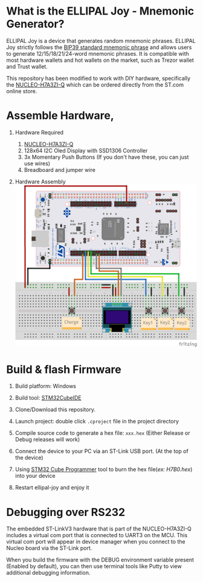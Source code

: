 # What is the ELLIPAL Joy - Mnemonic Generator?

ELLIPAL Joy is a device that generates random mnemonic phrases. ELLIPAL Joy strictly follows the [BIP39 standard mnemonic phrase](https://www.ellipal.com/blogs/support/mnemonic-generation) and allows users to generate 12/15/18/21/24-word mnemonic phrases. It is compatible with most hardware wallets and hot wallets on the market, such as Trezor wallet and Trust wallet.

This repository has been modified to work with DIY hardware, specifically the [NUCLEO-H7A3ZI-Q](https://www.st.com/en/evaluation-tools/nucleo-h7a3zi-q.html) which can be ordered directly from the ST.com online store. 

# Assemble Hardware, 

1. Hardware Required
    1. [NUCLEO-H7A3ZI-Q](https://www.st.com/en/evaluation-tools/nucleo-h7a3zi-q.html)
    2. 128x64 I2C Oled Display with SSD1306 Controller
    3. 3x Momentary Push Buttons (If you don't have these, you can just use wires)
    4. Breadboard and jumper wire
    
2. Hardware Assembly
![hardware_schematic](schematic/Ellipal-Joy-Nucleo_bb.png)

# Build & flash Firmware

1. Build platform: Windows

2. Build tool: [STM32CubeIDE](https://www.st.com/en/development-tools/stm32cubeide.html#get-software)

3. Clone/Download this repository.

4. Launch project: double click `.cproject` file in the project directory

5. Compile source code to generate a hex file: `xxx.hex` (Either Release or Debug releases will work)

7. Connect the device to your PC via an ST-Link USB port. (At the top of the device)

8. Using [STM32 Cube Programmer](https://www.st.com/en/development-tools/stm32cubeprog.html) tool to burn the hex file(*ex: H7B0.hex*) into your device

9. Restart ellipal-joy and enjoy it

# Debugging over RS232
The embedded ST-LinkV3 hardware that is part of the NUCLEO-H7A3ZI-Q includes a virtual com port that is connected to UART3 on the MCU. This virtual com port will appear in device manager when you connect to the Nucleo board via the ST-Link port. 

When you build the firmware with the DEBUG environment variable present (Enabled by default), you can then use terminal tools like Putty to view additional debugging information.
